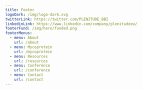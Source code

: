 ```yaml
---
title: Footer
logoDark: /img/logo-dark.svg
twitterLink: https://twitter.com/PLENITUDE_BBI
linkedinLink: https://www.linkedin.com/company/plenitudeeu/
footerFund: /img/hero/funded.png
footerMenus:
  - menu: About
    url: /about
  - menu: Mycoprotein
    url: /mycoprotein
  - menu: Resources
    url: /resources
  - menu: Conference
    url: /conference
  - menu: Contact
    url: /contact
---
```


